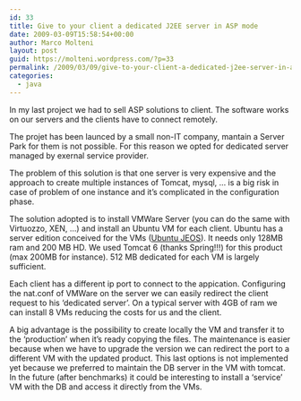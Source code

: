 ```yaml
---
id: 33
title: Give to your client a dedicated J2EE server in ASP mode
date: 2009-03-09T15:58:54+00:00
author: Marco Molteni
layout: post
guid: https://molteni.wordpress.com/?p=33
permalink: /2009/03/09/give-to-your-client-a-dedicated-j2ee-server-in-asp-mode/
categories:
  - java
---
```

In my last project we had to sell ASP solutions to client. The software works on our servers and the clients have to connect remotely.
  
The projet has been launced by a small non-IT company, mantain a Server Park for them is not possible. For this reason we opted for dedicated server managed by exernal service provider.

The problem of this solution is that one server is very expensive and the approach to create multiple instances of Tomcat, mysql, &#8230; is a big risk in case of problem of one instance and it&#8217;s complicated in the configuration phase.

The solution adopted is to install VMWare Server (you can do the same with Virtuozzo, XEN, &#8230;) and install an Ubuntu VM for each client. Ubuntu has a server edition conceived for the VMs ([Ubuntu JEOS](http://www.ubuntu.com/products/whatisubuntu/serveredition/jeos)). It needs only 128MB ram and 200 MB HD. We used Tomcat 6 (thanks Spring!!!) for this product (max 200MB for instance). 512 MB dedicated for each VM is largely sufficient.

Each client has a different ip port to connect to the appication. Configuring the nat.conf of VMWare on the server we can easily redirect the client request to his &#8216;dedicated server&#8217;. On a typical server with 4GB of ram we can install 8 VMs reducing the costs for us and the client.

A big advantage is the possibility to create locally the VM and transfer it to the &#8216;production&#8217; when it&#8217;s ready copying the files. The maintenance is easier because when we have to upgrade the version we can redirect the port to a different VM with the updated product. This last options is not implemented yet because we preferred to maintain the DB server in the VM with tomcat. In the future (after benchmarks) it could be interesting to install a &#8216;service&#8217; VM with the DB and access it directly from the VMs.